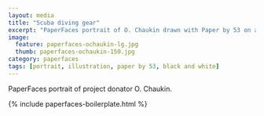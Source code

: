 ```yaml
---
layout: media
title: "Scuba diving gear"
excerpt: "PaperFaces portrait of O. Chaukin drawn with Paper by 53 on an iPad."
image: 
  feature: paperfaces-ochaukin-lg.jpg
  thumb: paperfaces-ochaukin-150.jpg
category: paperfaces
tags: [portrait, illustration, paper by 53, black and white]
---
```


PaperFaces portrait of project donator O. Chaukin.

{% include paperfaces-boilerplate.html %}